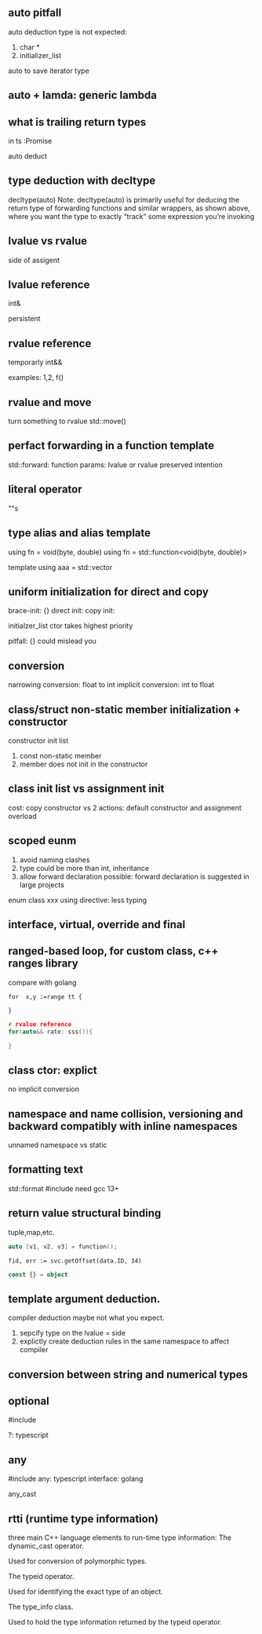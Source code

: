 ## auto pitfall

auto deduction type is not expected: 
1. char *
2. initializer_list

auto to save iterator type 

## auto + lamda: generic lambda 

## what is trailing return types

in ts :Promise<number>

auto deduct

## type deduction with decltype

decltype(auto)
Note: decltype(auto) is primarily useful for deducing the return type of forwarding functions and similar wrappers, as shown above, where you want the type to exactly “track” some expression you’re invoking

## lvalue vs rvalue

side of assigent

## lvalue reference
int&

persistent

## rvalue reference
temporarly
int&& 

examples:
1,2,
f()


## rvalue and move 

turn something to rvalue
std::move()

## perfact forwarding in a function template
std::forward:
function params: lvalue or rvalue preserved intention

## literal operator

""s

## type alias and alias template
using fn = void(byte, double)
using fn = std::function<void(byte, double)>


template<typename T>
using aaa = std::vector<T>

## uniform initialization for direct and copy
brace-init: {}
direct init:
copy init: 

initialzer_list ctor takes highest priority

pitfall: {} could mislead you


## conversion
narrowing conversion: float to int
implicit conversion: int to float


## class/struct non-static member initialization + constructor

constructor init list

1. const non-static member
2. member does not init in the constructor 

## class init list vs assignment init 
cost: copy constructor vs 2 actions: default constructor and assignment overload

## scoped eunm 
1. avoid naming clashes
2. type could be more than int, inheritance
3. allow forward declaration possible: forward declaration is suggested in large projects

enum class xxx
using directive: less typing

## interface, virtual, override and final

## ranged-based loop, for custom class, c++ ranges library

compare with golang 
```golang
for  x,y :=range tt {

}
```
```c++
# rvalue reference
for(auto&& rate: sss()){

}
```

## class ctor: explict 
no implicit conversion

## namespace and name collision, versioning and backward compatibly with inline namespaces
unnamed namespace vs static 

## formatting text
std::format
#include <format>
need gcc 13+

## return value structural binding

tuple,map,etc.


```c++
auto [v1, v2, v3] = function();
```

```golang
fid, err := svc.getOffset(data.ID, 34)
```

```typescript
const {} = object

```

## template argument deduction. 
compiler deduction maybe not what you expect.
1. sepcify type on the lvalue = side
2. explictly create deduction rules in the same namespace to affect compiler


## conversion between string and numerical types


## optional 

#include <optional> 

?: typescript

## any

#include <any>
any: typescript
interface: golang

any_cast

## rtti (runtime type information)

three main C++ language elements to run-time type information:
The dynamic_cast operator.

Used for conversion of polymorphic types.

The typeid operator.

Used for identifying the exact type of an object.

The type_info class.

Used to hold the type information returned by the typeid operator.